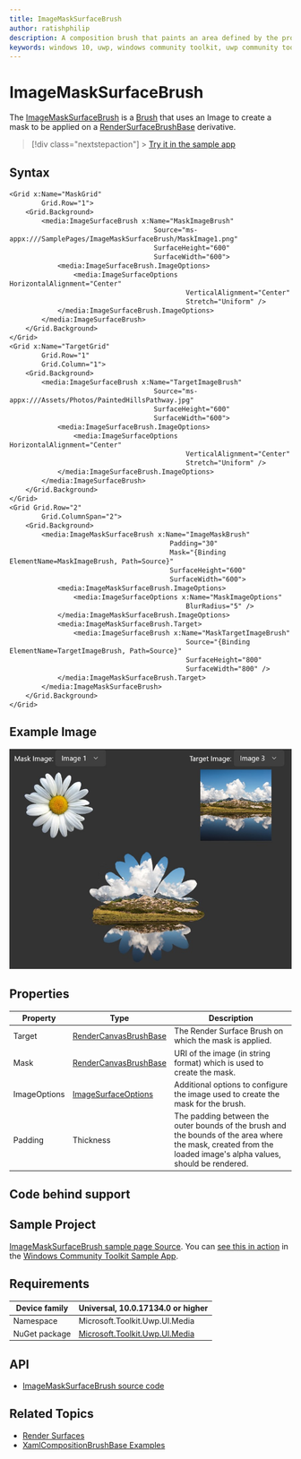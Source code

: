 ```yaml
---
title: ImageMaskSurfaceBrush
author: ratishphilip
description: A composition brush that paints an area defined by the provided geometry.
keywords: windows 10, uwp, windows community toolkit, uwp community toolkit, uwp toolkit, brush, Win2D, composition
---
```


# ImageMaskSurfaceBrush

The [ImageMaskSurfaceBrush](/dotnet/api/microsoft.toolkit.uwp.ui.media.imagemasksurfacebrush) is a [Brush](/uwp/api/windows.ui.xaml.media.brush) that uses an Image to create a mask to be applied on a [RenderSurfaceBrushBase](/dotnet/api/microsoft.toolkit.uwp.ui.media.rendersurfacebrushbase) derivative.

> [!div class="nextstepaction"] > [Try it in the sample app](uwpct://Brushes?sample=ImageMaskSurfaceBrush)

## Syntax

```xaml
<Grid x:Name="MaskGrid"
        Grid.Row="1">
    <Grid.Background>
        <media:ImageSurfaceBrush x:Name="MaskImageBrush"
                                    Source="ms-appx:///SamplePages/ImageMaskSurfaceBrush/MaskImage1.png"
                                    SurfaceHeight="600"
                                    SurfaceWidth="600">
            <media:ImageSurfaceBrush.ImageOptions>
                <media:ImageSurfaceOptions HorizontalAlignment="Center"
                                            VerticalAlignment="Center"
                                            Stretch="Uniform" />
            </media:ImageSurfaceBrush.ImageOptions>
        </media:ImageSurfaceBrush>
    </Grid.Background>
</Grid>
<Grid x:Name="TargetGrid"
        Grid.Row="1"
        Grid.Column="1">
    <Grid.Background>
        <media:ImageSurfaceBrush x:Name="TargetImageBrush"
                                    Source="ms-appx:///Assets/Photos/PaintedHillsPathway.jpg"
                                    SurfaceHeight="600"
                                    SurfaceWidth="600">
            <media:ImageSurfaceBrush.ImageOptions>
                <media:ImageSurfaceOptions HorizontalAlignment="Center"
                                            VerticalAlignment="Center"
                                            Stretch="Uniform" />
            </media:ImageSurfaceBrush.ImageOptions>
        </media:ImageSurfaceBrush>
    </Grid.Background>
</Grid>
<Grid Grid.Row="2"
        Grid.ColumnSpan="2">
    <Grid.Background>
        <media:ImageMaskSurfaceBrush x:Name="ImageMaskBrush"
                                        Padding="30"
                                        Mask="{Binding ElementName=MaskImageBrush, Path=Source}"
                                        SurfaceHeight="600"
                                        SurfaceWidth="600">
            <media:ImageMaskSurfaceBrush.ImageOptions>
                <media:ImageSurfaceOptions x:Name="MaskImageOptions"
                                            BlurRadius="5" />
            </media:ImageMaskSurfaceBrush.ImageOptions>
            <media:ImageMaskSurfaceBrush.Target>
                <media:ImageSurfaceBrush x:Name="MaskTargetImageBrush"
                                            Source="{Binding ElementName=TargetImageBrush, Path=Source}"
                                            SurfaceHeight="800"
                                            SurfaceWidth="800" />
            </media:ImageMaskSurfaceBrush.Target>
        </media:ImageMaskSurfaceBrush>
    </Grid.Background>
</Grid>
```

## Example Image

![Image Mask Surface brush](../resources/images/Brushes/ImageMaskSurfaceBrush.jpg 'Image Mask Surface Brush')

## Properties

| Property     | Type                                                                                      | Description                                                                                                                                                    |
| ------------ | ----------------------------------------------------------------------------------------- | -------------------------------------------------------------------------------------------------------------------------------------------------------------- |
| Target       | [RenderCanvasBrushBase](/dotnet/api/microsoft.toolkit.uwp.ui.media.rendercanvasbrushbase) | The Render Surface Brush on which the mask is applied.                                                                                                         |
| Mask         | [RenderCanvasBrushBase](/dotnet/api/microsoft.toolkit.uwp.ui.media.rendercanvasbrushbase) | URI of the image (in string format) which is used to create the mask.                                                                                          |
| ImageOptions | [ImageSurfaceOptions](/dotnet/api/microsoft.toolkit.uwp.ui.media.imagesurfaceoptions)     | Additional options to configure the image used to create the mask for the brush.                                                                               |
| Padding      | Thickness                                                                                 | The padding between the outer bounds of the brush and the bounds of the area where the mask, created from the loaded image's alpha values, should be rendered. |

## Code behind support

## Sample Project

[ImageMaskSurfaceBrush sample page Source](https://github.com/windows-toolkit/WindowsCommunityToolkit/tree/rel/7.1.0/Microsoft.Toolkit.Uwp.SampleApp/SamplePages/ImageMaskSurfaceBrush). You can [see this in action](uwpct://Brushes?sample=ImageMaskSurfaceBrush) in the [Windows Community Toolkit Sample App](https://aka.ms/windowstoolkitapp).

## Requirements

| Device family | Universal, 10.0.17134.0 or higher                                                                |
| ------------- | ------------------------------------------------------------------------------------------------ |
| Namespace     | Microsoft.Toolkit.Uwp.UI.Media                                                                   |
| NuGet package | [Microsoft.Toolkit.Uwp.UI.Media](https://www.nuget.org/packages/Microsoft.Toolkit.Uwp.UI.Media/) |

## API

- [ImageMaskSurfaceBrush source code](https://github.com/windows-toolkit/WindowsCommunityToolkit/blob/rel/7.0.0/Microsoft.Toolkit.Uwp.UI.Media/Brushes/ImageMaskSurfaceBrush.cs)

## Related Topics

- [Render Surfaces](RenderSurfaces.md)
- [XamlCompositionBrushBase Examples](/uwp/api/windows.ui.xaml.media.xamlcompositionbrushbase#examples)
